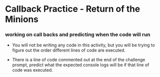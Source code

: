 # Callback Practice - Return of the Minions #

### working on call backs and predicting when the code will run ###

* You will not be writing any code in this activity, but you will be trying to figure out the order different lines of code are executed.

* There is a line of code commented out at the end of the challenge prompt, predict what the expected console logs will be if that line of code was executed.

